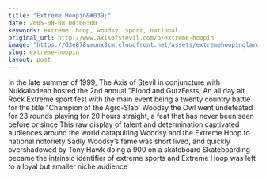 ```yaml
---
title: "Extreme Hoopin&#039;"
date: 2005-08-08 00:00:00
keywords: extreme, hoop, woodsy, sport, national
original_url: http://www.axisofstevil.com/p/extreme-hoopin
image: "https://d3e878vmunx8cm.cloudfront.net/assets/extremehoopinglarge.jpg"
slug: extreme-hoopin
layout: post
---
```


In the late summer of 1999, The Axis of Stevil in conjuncture with Nukkalodean hosted the 2nd annual &quot;Blood and GutzFests; An all day alt Rock Extreme sport fest with the main event being a twenty country battle for the title &quot;Champion of the Agro-Slab&#039; Woodsy the Owl went undefeated for 23 rounds playing for 20 hours straight, a feat that has never been seen before or since This raw display of talent and determination captivated audiences around the world catapulting Woodsy and the Extreme Hoop to national notoriety Sadly Woodsy’s fame was short lived, and quickly overshadowed by Tony Hawk doing a 900 on a skateboard Skateboarding became the intrinsic identifier of extreme sports and Extreme Hoop was left to a loyal but smaller niche audience

